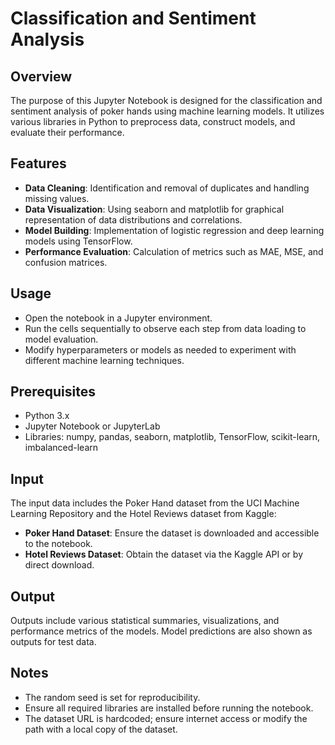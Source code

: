 # Classification and Sentiment Analysis

## Overview
The purpose of this Jupyter Notebook is designed for the classification and sentiment analysis of poker hands using machine learning models. It utilizes various libraries in Python to preprocess data, construct models, and evaluate their performance.

## Features
- **Data Cleaning**: Identification and removal of duplicates and handling missing values.
- **Data Visualization**: Using seaborn and matplotlib for graphical representation of data distributions and correlations.
- **Model Building**: Implementation of logistic regression and deep learning models using TensorFlow.
- **Performance Evaluation**: Calculation of metrics such as MAE, MSE, and confusion matrices.

## Usage
- Open the notebook in a Jupyter environment.
- Run the cells sequentially to observe each step from data loading to model evaluation.
- Modify hyperparameters or models as needed to experiment with different machine learning techniques.

## Prerequisites
- Python 3.x
- Jupyter Notebook or JupyterLab
- Libraries: numpy, pandas, seaborn, matplotlib, TensorFlow, scikit-learn, imbalanced-learn

## Input
The input data includes the Poker Hand dataset from the UCI Machine Learning Repository and the Hotel Reviews dataset from Kaggle:
- **Poker Hand Dataset**: Ensure the dataset is downloaded and accessible to the notebook.
- **Hotel Reviews Dataset**: Obtain the dataset via the Kaggle API or by direct download.

## Output
Outputs include various statistical summaries, visualizations, and performance metrics of the models. Model predictions are also shown as outputs for test data.

## Notes
- The random seed is set for reproducibility.
- Ensure all required libraries are installed before running the notebook.
- The dataset URL is hardcoded; ensure internet access or modify the path with a local copy of the dataset.
